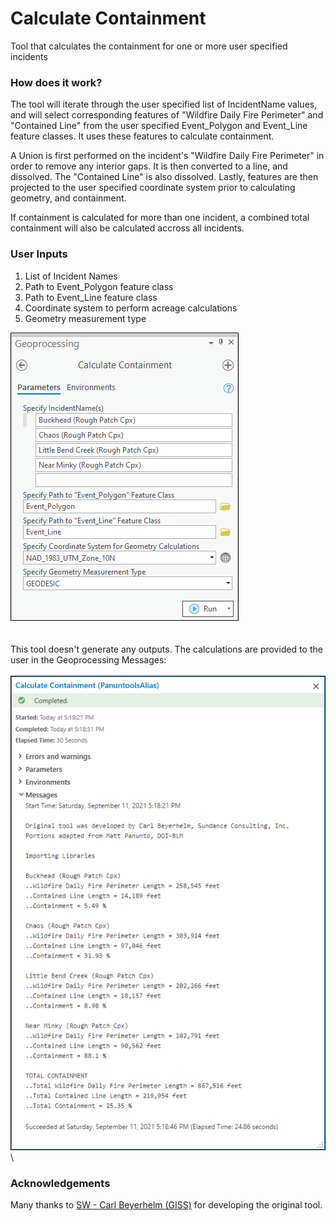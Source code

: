 # Calculate Containment

Tool that calculates the containment for one or more user specified incidents

### How does it work?

The tool will iterate through the user specified list of IncidentName values, and will select corresponding features of "Wildfire Daily Fire Perimeter" and "Contained Line" from the user specified Event_Polygon and Event_Line feature classes. It uses these features to calculate containment.

A Union is first performed on the incident's "Wildfire Daily Fire Perimeter" in order to remove any interior gaps. It is then converted to a line, and dissolved. The "Contained Line" is also dissolved. Lastly, features are then projected to the user specified coordinate system prior to calculating geometry, and containment.

If containment is calculated for more than one incident, a combined total containment will also be calculated accross all incidents.


### User Inputs

1. List of Incident Names
2. Path to Event_Polygon feature class
3. Path to Event_Line feature class
4. Coordinate system to perform acreage calculations
5. Geometry measurement type

![screenshot_CalculateContainment_1.png](/docs/screenshot_CalculateContainment_1.png?raw=true)
\
\
\
This tool doesn't generate any outputs. The calculations are provided to the user in the Geoprocessing Messages:
\
\
![screenshot_CalculateContainment_2.png](/docs/screenshot_CalculateContainment_2.png?raw=true)
\
### Acknowledgements

Many thanks to [SW - Carl Beyerhelm (GISS)](https://community.esri.com/migrated-users/371529) for developing the original tool.
